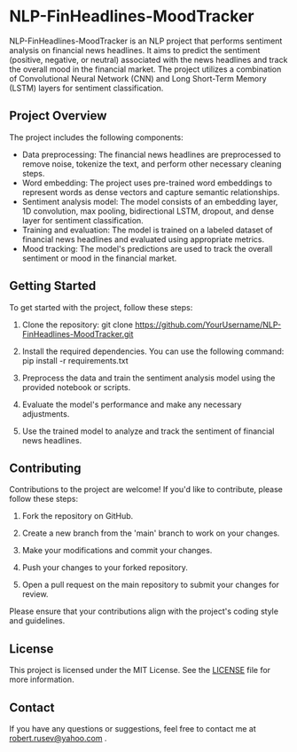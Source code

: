 # NLP-FinHeadlines-MoodTracker

NLP-FinHeadlines-MoodTracker is an NLP project that performs sentiment analysis on financial news headlines. It aims to predict the sentiment (positive, negative, or neutral) associated with the news headlines and track the overall mood in the financial market. The project utilizes a combination of Convolutional Neural Network (CNN) and Long Short-Term Memory (LSTM) layers for sentiment classification.

## Project Overview

The project includes the following components:

- Data preprocessing: The financial news headlines are preprocessed to remove noise, tokenize the text, and perform other necessary cleaning steps.
- Word embedding: The project uses pre-trained word embeddings to represent words as dense vectors and capture semantic relationships.
- Sentiment analysis model: The model consists of an embedding layer, 1D convolution, max pooling, bidirectional LSTM, dropout, and dense layer for sentiment classification.
- Training and evaluation: The model is trained on a labeled dataset of financial news headlines and evaluated using appropriate metrics.
- Mood tracking: The model's predictions are used to track the overall sentiment or mood in the financial market.

## Getting Started

To get started with the project, follow these steps:

1. Clone the repository:
git clone https://github.com/YourUsername/NLP-FinHeadlines-MoodTracker.git

2. Install the required dependencies. You can use the following command:
pip install -r requirements.txt

3. Preprocess the data and train the sentiment analysis model using the provided notebook or scripts.

4. Evaluate the model's performance and make any necessary adjustments.

5. Use the trained model to analyze and track the sentiment of financial news headlines.

## Contributing

Contributions to the project are welcome! If you'd like to contribute, please follow these steps:

1. Fork the repository on GitHub.

2. Create a new branch from the 'main' branch to work on your changes.

3. Make your modifications and commit your changes.

4. Push your changes to your forked repository.

5. Open a pull request on the main repository to submit your changes for review.

Please ensure that your contributions align with the project's coding style and guidelines.

## License

This project is licensed under the MIT License. See the [LICENSE](LICENSE.txt) file for more information.

## Contact

If you have any questions or suggestions, feel free to contact me at robert.rusev@yahoo.com .

